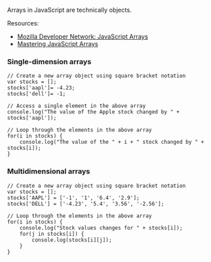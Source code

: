 Arrays in JavaScript are technically objects.

Resources:

* [Mozilla Developer Network: JavaScript Arrays](https://developer.mozilla.org/en-US/docs/JavaScript/Reference/Global_Objects/Array?redirectlocale=en-US&redirectslug=Core_JavaScript_1.5_Reference%2FGlobal_Objects%2FArray)
* [Mastering JavaScript Arrays](http://www.hunlock.com/blogs/Mastering_Javascript_Arrays)

<!-- Example application using data seeded in an array: Stock Utility -->


### Single-dimension arrays

	// Create a new array object using square bracket notation
	var stocks = []; 
	stocks['aapl']= -4.23;
	stocks['dell']= -1;
	
	// Access a single element in the above array
	console.log("The value of the Apple stock changed by " + stocks['aapl']);
	
	// Loop through the elements in the above array
	for(i in stocks) {
		console.log("The value of the " + i + " stock changed by " + stocks[i]);
	}

### Multidimensional arrays

	// Create a new array object using square bracket notation
	var stocks = [];		
	stocks['AAPL'] = ['-1', '1', '6.4', '2.9'];
	stocks['DELL'] = ['-4.23', '5.4', '3.56', '-2.56'];
	
	// Loop through the elements in the above array
	for(i in stocks) {
		console.log("Stock values changes for " + stocks[i]);
		for(j in stocks[i]) {
			console.log(stocks[i][j]);
		}
	}

